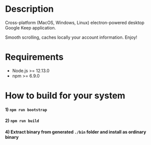 # Description
Cross-platform (MacOS, Windows, Linux) electron-powered desktop Google Keep application.

Smooth scrolling, caches locally your account information. Enjoy!

# Requirements

* Node.js >= 12.13.0
* npm >= 6.9.0

# How to build for your system

#### 1) `npm run bootstrap`
#### 2) `npm run build`
#### 4) Extract binary from generated `./bin` folder and install as ordinary binary
